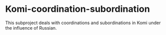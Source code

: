 # Komi-coordination-subordination
This subproject deals with coordinations and subordinations in Komi under the influence of Russian.
